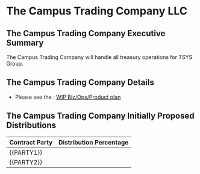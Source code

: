 # The Campus Trading Company LLC

## The Campus Trading Company Executive Summary

The Campus Trading Company will handle all treasury operations for TSYS Group.

## The Campus Trading Company Details

- Please see the : [WIP Biz/Ops/Product plan](https://git.knownelement.com/TheCampusTradingCo/TheCampusTradingCo-bizopprodplan)

## The Campus Trading Company Initially Proposed Distributions

| Contract Party | Distribution Percentage |
| -------------- | ----------------------- |
| {{PARTY1}}     |                     |
| {{PARTY2}}     |                         |
